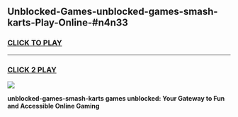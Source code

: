 
## Unblocked-Games-unblocked-games-smash-karts-Play-Online-#n4n33
<h3>
<a href="https://premium.freeplayer.one?title=unblocked-games-smash-karts&ref=27F">CLICK TO PLAY</a></h3>
<hr>

<h3>
<a href="https://premium.freeplayer.one?title=unblocked-games-smash-karts&ref=27F">CLICK 2 PLAY</a>
  
</h3>

<a href="https://premium.freeplayer.one?title=unblocked-games-smash-karts&ref=27F"><img src="https://clearcache.store/games.png"></a>


**unblocked-games-smash-karts games unblocked: Your Gateway to Fun and Accessible Online Gaming**
